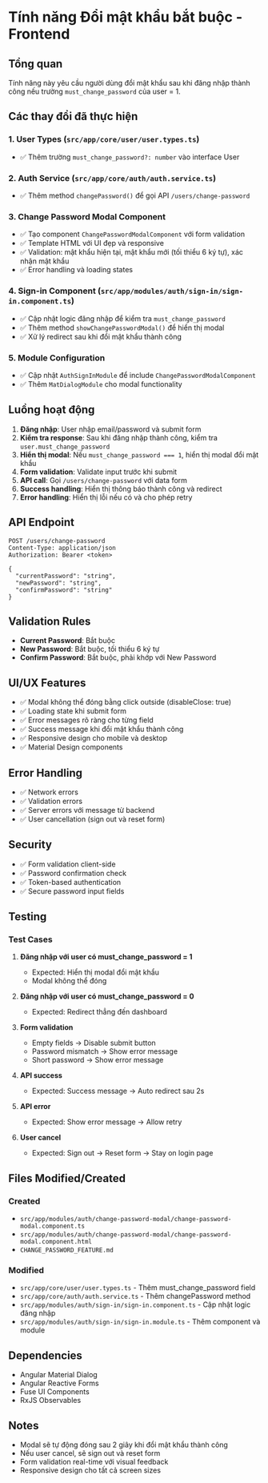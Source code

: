 # Tính năng Đổi mật khẩu bắt buộc - Frontend

## Tổng quan
Tính năng này yêu cầu người dùng đổi mật khẩu sau khi đăng nhập thành công nếu trường `must_change_password` của user = 1.

## Các thay đổi đã thực hiện

### 1. User Types (`src/app/core/user/user.types.ts`)
- ✅ Thêm trường `must_change_password?: number` vào interface User

### 2. Auth Service (`src/app/core/auth/auth.service.ts`)
- ✅ Thêm method `changePassword()` để gọi API `/users/change-password`

### 3. Change Password Modal Component
- ✅ Tạo component `ChangePasswordModalComponent` với form validation
- ✅ Template HTML với UI đẹp và responsive
- ✅ Validation: mật khẩu hiện tại, mật khẩu mới (tối thiểu 6 ký tự), xác nhận mật khẩu
- ✅ Error handling và loading states

### 4. Sign-in Component (`src/app/modules/auth/sign-in/sign-in.component.ts`)
- ✅ Cập nhật logic đăng nhập để kiểm tra `must_change_password`
- ✅ Thêm method `showChangePasswordModal()` để hiển thị modal
- ✅ Xử lý redirect sau khi đổi mật khẩu thành công

### 5. Module Configuration
- ✅ Cập nhật `AuthSignInModule` để include `ChangePasswordModalComponent`
- ✅ Thêm `MatDialogModule` cho modal functionality

## Luồng hoạt động

1. **Đăng nhập**: User nhập email/password và submit form
2. **Kiểm tra response**: Sau khi đăng nhập thành công, kiểm tra `user.must_change_password`
3. **Hiển thị modal**: Nếu `must_change_password === 1`, hiển thị modal đổi mật khẩu
4. **Form validation**: Validate input trước khi submit
5. **API call**: Gọi `/users/change-password` với data form
6. **Success handling**: Hiển thị thông báo thành công và redirect
7. **Error handling**: Hiển thị lỗi nếu có và cho phép retry

## API Endpoint

```
POST /users/change-password
Content-Type: application/json
Authorization: Bearer <token>

{
  "currentPassword": "string",
  "newPassword": "string", 
  "confirmPassword": "string"
}
```

## Validation Rules

- **Current Password**: Bắt buộc
- **New Password**: Bắt buộc, tối thiểu 6 ký tự
- **Confirm Password**: Bắt buộc, phải khớp với New Password

## UI/UX Features

- ✅ Modal không thể đóng bằng click outside (disableClose: true)
- ✅ Loading state khi submit form
- ✅ Error messages rõ ràng cho từng field
- ✅ Success message khi đổi mật khẩu thành công
- ✅ Responsive design cho mobile và desktop
- ✅ Material Design components

## Error Handling

- ✅ Network errors
- ✅ Validation errors
- ✅ Server errors với message từ backend
- ✅ User cancellation (sign out và reset form)

## Security

- ✅ Form validation client-side
- ✅ Password confirmation check
- ✅ Token-based authentication
- ✅ Secure password input fields

## Testing

### Test Cases

1. **Đăng nhập với user có must_change_password = 1**
   - Expected: Hiển thị modal đổi mật khẩu
   - Modal không thể đóng

2. **Đăng nhập với user có must_change_password = 0**
   - Expected: Redirect thẳng đến dashboard

3. **Form validation**
   - Empty fields → Disable submit button
   - Password mismatch → Show error message
   - Short password → Show error message

4. **API success**
   - Expected: Success message → Auto redirect sau 2s

5. **API error**
   - Expected: Show error message → Allow retry

6. **User cancel**
   - Expected: Sign out → Reset form → Stay on login page

## Files Modified/Created

### Created
- `src/app/modules/auth/change-password-modal/change-password-modal.component.ts`
- `src/app/modules/auth/change-password-modal/change-password-modal.component.html`
- `CHANGE_PASSWORD_FEATURE.md`

### Modified
- `src/app/core/user/user.types.ts` - Thêm must_change_password field
- `src/app/core/auth/auth.service.ts` - Thêm changePassword method
- `src/app/modules/auth/sign-in/sign-in.component.ts` - Cập nhật logic đăng nhập
- `src/app/modules/auth/sign-in/sign-in.module.ts` - Thêm component và module

## Dependencies

- Angular Material Dialog
- Angular Reactive Forms
- Fuse UI Components
- RxJS Observables

## Notes

- Modal sẽ tự động đóng sau 2 giây khi đổi mật khẩu thành công
- Nếu user cancel, sẽ sign out và reset form
- Form validation real-time với visual feedback
- Responsive design cho tất cả screen sizes 